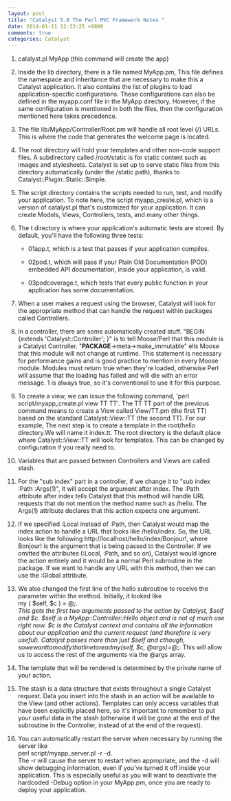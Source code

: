 ```yaml
---
layout: post
title: "Catalyst 5.8 The Perl MVC Framework Notes "
date: 2014-01-11 12:33:25 +0800
comments: true
categories: Catalyst
---
```

1. catalyst.pl MyApp    (this command will create the app)   

2. Inside the lib directory, there is a file named MyApp.pm, This file defines the namespace and inheritance that are necessary to make this a Catalyst application. It also contains the list of plugins to load application-­specific configurations. These configurations can also be defined in the myapp.conf file in the MyApp directory. However, if the same configuration is mentioned in both the files, then the configuration mentioned here takes precedence.   
3. The file lib/MyApp/Controller/Root.pm will handle all root level (/)URLs. This is where the code that generates the welcome page is located.   
4. The root directory will hold your templates and other non-­code support files. A subdirectory called /root/static is for static content such as images and stylesheets. Catalyst is set up to serve static files from this directory automatically (under the /static path), thanks toCatalyst::Plugin::Static::Simple.   
5. The script directory contains the scripts needed to run, test, and modify your application. To note here, the script myapp_create.pl, which is a version of catalyst.pl that's customized for your application. It can create Models, Views, Controllers, tests, and many other things.   
6. The t directory is where your application's automatic tests are stored. By default, you'll have the following three tests:   
     * 01app.t, which is a test that passes if your application compiles.  
     * 02pod.t, which will pass if your Plain Old Documentation (POD)embedded API documentation, inside your application, is valid.   
     * 03podcoverage.t, which tests that every public function in your application has some documentation.  

7. When a user makes a request using the browser, Catalyst will look for the appropriate method that can handle the request within packages called Controllers.   

8. In a controller, there are some automatically created stuff. "BEGIN {extends 'Catalyst::Controller'; }" is to tell Moose/Perl that this module is a Catalyst Controller. "__PACKAGE__->meta->make_immutable" ells Moose that this module will not change at runtime. This statement is necessary for performance gains and is good practice to mention in every Moose module. Modules must return true when they're loaded,otherwise Perl will assume that the loading has failed and will die with an error message. 1 is always true, so it's conventional to use it for this purpose.  
9. To create a view, we can issue the following command, 'perl script/myapp_create.pl view TT TT'. The TT TT part of the previous command means to create a View called View/TT.pm (the first TT) based on the standard Catalyst::View::TT (the second TT).  For our example, The next step is to create a template in the root/hello directory.We will name it index.tt. The root directory is the default place where Catalyst::View::TT will look for templates. This can be changed by configuration if you really need to.
10. Variables that are passed between Controllers and Views are called stash.  
11. For the "sub index" part in a controller, if we change it to "sub index :Path :Args(1)", it will accept the argument after index. The :Path attribute after index tells Catalyst that this method will handle URL requests that do not mention the method name such as /hello. The Args(1) attribute declares that this action expects one argument.  
12. If we specified :Local instead of :Path, then Catalyst would map the index action to handle a URL that looks like /hello/index. So, the URL looks like the following http://localhost/hello/index/Bonjour!, where Bonjour! is the argument that is being passed to the Controller. If we omitted the attributes (:Local, :Path, and so on), Catalyst would ignore the action entirely and it would be a normal Perl subroutine in the package. If we want to handle any URL with this method, then we can use the :Global attribute.   
13. We also changed the first line of the hello subroutine to receive the parameter within the method. Initially, it looked like    
my ( $self, $c ) = @_;.    
This gets the first two arguments passed to the action by Catalyst, $self and $c. $self is a MyApp::Controller::Hello object and is not of much use right now. $c is the Catalyst context and contains all the information about our application and the current request (and therefore is very useful). Catalyst passes more than just $self and$c though, so we want to modify that line to read 
my ($self, $c, @args)=@_;. 
This will allow us to access the rest of the arguments via the @args array.     

14. The template that will be rendered is determined by the private name of your action.   

15. The stash is a data structure that exists throughout a single Catalyst request. Data you insert into the stash in an action will be available to the View (and other actions). Templates can only access variables that have been explicitly placed here, so it's important to remember to put your useful data in the stash (otherwise it will be gone at the end of the subroutine in the Controller, instead of at the end of the request).   

16. You can automatically restart the server when necessary by running the server like       
perl script/myapp_server.pl -r -d.    
The -r will cause the server to restart when appropriate, and the -d will show debugging information, even if you've turned it off inside your application. This is especially useful as you will want to deactivate the hardcoded -Debug option in your MyApp.pm, once you are ready to deploy your application.  

